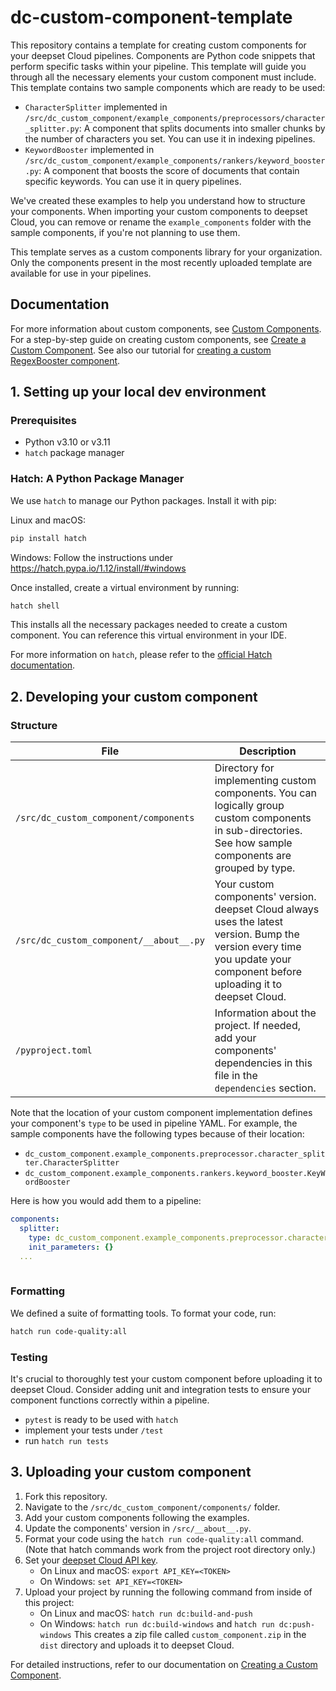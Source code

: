 # dc-custom-component-template

This repository contains a template for creating custom components for your deepset Cloud pipelines. Components are Python code snippets that perform specific tasks within your pipeline. This template will guide you through all the necessary elements your custom component must include.
This template contains two sample components which are ready to be used: 
  - `CharacterSplitter` implemented in `/src/dc_custom_component/example_components/preprocessors/character_splitter.py`: A component that splits documents into smaller chunks by the number of characters you set. You can use it in indexing pipelines.
  - `KeywordBooster` implemented in `/src/dc_custom_component/example_components/rankers/keyword_booster.py`: A component that boosts the score of documents that contain specific keywords. You can use it in query pipelines.

We've created these examples to help you understand how to structure your components. When importing your custom components to deepset Cloud, you can remove or rename the `example_components` folder with the sample components, if you're not planning to use them. 

This template serves as a custom components library for your organization. Only the components present in the most recently uploaded template are available for use in your pipelines. 

## Documentation
For more information about custom components, see [Custom Components](https://docs.cloud.deepset.ai/docs/custom-components). 
For a step-by-step guide on creating custom components, see [Create a Custom Component](https://docs.cloud.deepset.ai/docs/create-a-custom-component).
See also our tutorial for [creating a custom RegexBooster component](https://docs.cloud.deepset.ai/docs/tutorial-creating-a-custom-component).

## 1. Setting up your local dev environment

### Prerequisites

- Python v3.10 or v3.11
- `hatch` package manager

### Hatch: A Python Package Manager

We use `hatch` to manage our Python packages. Install it with pip:

Linux and macOS:
```bash
pip install hatch
```

Windows:
Follow the instructions under https://hatch.pypa.io/1.12/install/#windows

Once installed, create a virtual environment by running:

```bash
hatch shell
```

This installs all the necessary packages needed to create a custom component. You can reference this virtual environment in your IDE.

For more information on `hatch`, please refer to the [official Hatch documentation](https://hatch.pypa.io/).

## 2. Developing your custom component

### Structure

| File | Description |
|------|-------------|
| `/src/dc_custom_component/components` | Directory for implementing custom components. You can logically group custom components in sub-directories. See how sample components are grouped by type. |
| `/src/dc_custom_component/__about__.py` | Your custom components' version. deepset Cloud always uses the latest version. Bump the version every time you update your component before uploading it to deepset Cloud. |
| `/pyproject.toml` | Information about the project. If needed, add your components' dependencies in this file in the `dependencies` section. |

Note that the location of your custom component implementation defines your component's `type` to be used in pipeline YAML. For example, the sample components have the following types because of their location:
  - `dc_custom_component.example_components.preprocessor.character_splitter.CharacterSplitter`
  - `dc_custom_component.example_components.rankers.keyword_booster.KeyWordBooster`

Here is how you would add them to a pipeline:
```yaml
components:
  splitter:
    type: dc_custom_component.example_components.preprocessor.character_splitter.CharacterSplitter
    init_parameters: {}
  ...
    
```
### Formatting
We defined a suite of formatting tools. To format your code, run:

```bash
hatch run code-quality:all
```

### Testing

It's crucial to thoroughly test your custom component before uploading it to deepset Cloud. Consider adding unit and integration tests to ensure your component functions correctly within a pipeline.
- `pytest` is ready to be used with `hatch`
- implement your tests under `/test`
- run `hatch run tests`

## 3. Uploading your custom component

1. Fork this repository.
2. Navigate to the `/src/dc_custom_component/components/` folder.
3. Add your custom components following the examples.
4. Update the components' version in `/src/__about__.py`.
5. Format your code using the `hatch run code-quality:all` command. (Note that hatch commands work from the project root directory only.)
6. Set your [deepset Cloud API key](https://docs.cloud.deepset.ai/docs/generate-api-key).
   - On Linux and macOS: `export API_KEY=<TOKEN>`
   - On Windows: `set API_KEY=<TOKEN>`
7. Upload your project by running the following command from inside of this project:
   - On Linux and macOS: `hatch run dc:build-and-push`
   - On Windows: `hatch run dc:build-windows` and `hatch run dc:push-windows`
   This creates a zip file called `custom_component.zip` in the `dist` directory and uploads it to deepset Cloud.

For detailed instructions, refer to our documentation on [Creating a Custom Component](https://docs.cloud.deepset.ai/docs/create-a-custom-component).

